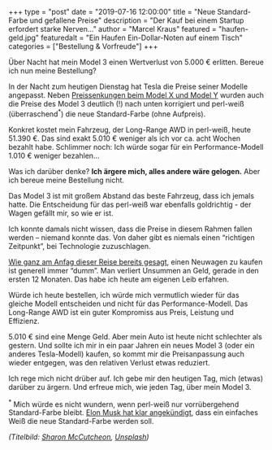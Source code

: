 +++
type = "post"
date = "2019-07-16 12:00:00"
title = "Neue Standard-Farbe und gefallene Preise"
description = "Der Kauf bei einem Startup erfordert starke Nerven…"
author = "Marcel Kraus"
featured = "haufen-geld.jpg"
featuredalt = "Ein Haufen Ein-Dollar-Noten auf einem Tisch"
categories = ["Bestellung & Vorfreude"]
+++

Über Nacht hat mein Model 3 einen Wertverlust von 5.000 € erlitten. Bereue ich nun meine Bestellung?

In der Nacht zum heutigen Dienstag hat Tesla die Preise seiner Modelle angepasst. Neben [Preissenkungen beim Model X und Model Y](https://teslamag.de/news/tesla-preisaktualisierung-model-3-nur-zwei-varianten-model-s-x-24811 "Mehr dazu auf Teslamag.de…") wurden auch die Preise des Model 3 deutlich (!) nach unten korrigiert und perl-weiß (überraschend<sup>*</sup>) die neue Standard-Farbe (ohne Aufpreis).

Konkret kostet mein Fahrzeug, der Long-Range AWD in perl-weiß, heute 51.390 €. Das sind exakt 5.010 € weniger als ich vor ca. acht Wochen bezahlt habe. Schlimmer noch: Ich würde sogar für ein Performance-Modell 1.010 € weniger bezahlen…

Was ich darüber denke? **Ich ärgere mich, alles andere wäre gelogen.** Aber ich bereue meine Bestellung nicht.

Das Model 3 ist mit großem Abstand das beste Fahrzeug, dass ich jemals hatte. Die Entscheidung für das perl-weiß war ebenfalls goldrichtig - der Wagen gefällt mir, so wie er ist.

Ich konnte damals nicht wissen, dass die Preise in diesem Rahmen fallen werden – niemand konnte das. Von daher gibt es niemals einen “richtigen Zeitpunkt”, bei Technologie zuzuschlagen.

[Wie ganz am Anfag dieser Reise bereits gesagt](/blog/2019/06/das-abenteuer-beginnt/ "Mir war immer klar, dass man keine Neuwagen kaufen sollte…"), einen Neuwagen zu kaufen ist generell immer “dumm”. Man verliert Unsummen an Geld, gerade in den ersten 12 Monaten. Das habe ich heute am eigenen Leib erfahren.

Würde ich heute bestellen, ich würde mich vermutlich wieder für das gleiche Modell entscheiden und nicht für das Performance-Modell. Das Long-Range AWD ist ein guter Kompromiss aus Preis, Leistung und Effizienz.

5.010 € sind eine Menge Geld. Aber mein Auto ist heute nicht schlechter als gestern. Und sollte ich mir in ein paar Jahren ein neues Model 3 (oder ein anderes Tesla-Modell) kaufen, so kommt mir die Preisanpassung auch wieder entgegen, was den relativen Verlust etwas reduziert.

Ich rege mich nicht drüber auf. Ich gebe mir den heutigen Tag, mich (etwas) darüber zu ärgern. Und erfreue mich, wie jeden Tag, über mein Model 3.

<sup>*</sup> Mich würde es nicht wundern, wenn perl-weiß nur vorrübergehend Standard-Farbe bleibt. [Elon Musk hat klar angekündigt](https://twitter.com/elonmusk/status/1141409584457768960 "Elon Musk hat auf Twitter angekündigt, dass ein einfaches weiß das schwarz als Standard-Farbe ablösen soll…"), dass ein einfaches Weiß die neue Standard-Farbe werden soll.

*(Titelbild: [Sharon McCutcheon](https://unsplash.com/@sharonmccutcheon?utm_source=unsplash&utm_medium=referral&utm_content=creditCopyText), [Unsplash](https://unsplash.com/search/photos/tesla?utm_source=unsplash&utm_medium=referral&utm_content=creditCopyText))*
